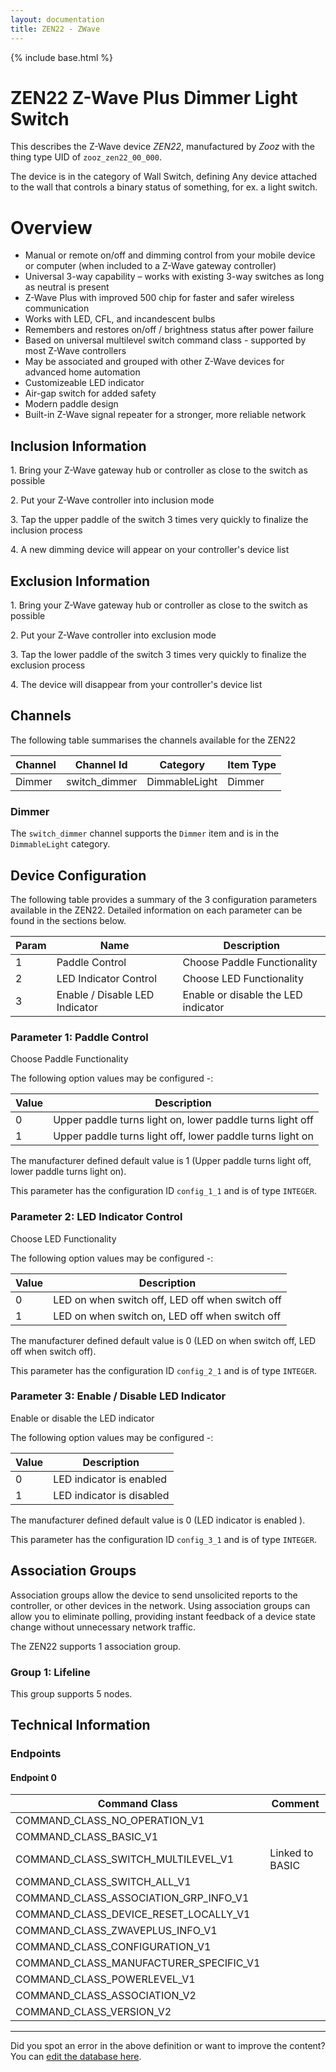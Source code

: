 ```yaml
---
layout: documentation
title: ZEN22 - ZWave
---
```


{% include base.html %}

# ZEN22 Z-Wave Plus Dimmer Light Switch
This describes the Z-Wave device *ZEN22*, manufactured by *Zooz* with the thing type UID of ```zooz_zen22_00_000```.

The device is in the category of Wall Switch, defining Any device attached to the wall that controls a binary status of something, for ex. a light switch.

# Overview

- Manual or remote on/off and dimming control from your mobile device or computer (when included to a Z-Wave gateway controller)
- Universal 3-way capability – works with existing 3-way switches as long as neutral is present
- Z-Wave Plus with improved 500 chip for faster and safer wireless communication
- Works with LED, CFL, and incandescent bulbs
- Remembers and restores on/off / brightness status after power failure
- Based on universal multilevel switch command class - supported by most Z-Wave controllers
- May be associated and grouped with other Z-Wave devices for advanced home automation
- Customizeable LED indicator
- Air-gap switch for added safety
- Modern paddle design
- Built-in Z-Wave signal repeater for a stronger, more reliable network

## Inclusion Information

1\. Bring your Z-Wave gateway hub or controller as close to the switch as possible

2\. Put your Z-Wave controller into inclusion mode

3\. Tap the upper paddle of the switch 3 times very quickly to finalize the inclusion process

4\. A new dimming device will appear on your controller's device list

## Exclusion Information

1\. Bring your Z-Wave gateway hub or controller as close to the switch as possible

2\. Put your Z-Wave controller into exclusion mode

3\. Tap the lower paddle of the switch 3 times very quickly to finalize the exclusion process

4\. The device will disappear from your controller's device list

## Channels

The following table summarises the channels available for the ZEN22

| Channel | Channel Id | Category | Item Type |
|---------|------------|----------|-----------|
| Dimmer | switch_dimmer | DimmableLight | Dimmer | 

### Dimmer

The ```switch_dimmer``` channel supports the ```Dimmer``` item and is in the ```DimmableLight``` category.



## Device Configuration

The following table provides a summary of the 3 configuration parameters available in the ZEN22.
Detailed information on each parameter can be found in the sections below.

| Param | Name  | Description |
|-------|-------|-------------|
| 1 | Paddle Control | Choose Paddle Functionality |
| 2 | LED Indicator Control | Choose LED Functionality |
| 3 | Enable / Disable LED Indicator  | Enable or disable the LED indicator |

### Parameter 1: Paddle Control

Choose Paddle Functionality

The following option values may be configured -:

| Value  | Description |
|--------|-------------|
| 0 | Upper paddle turns light on, lower paddle turns light off |
| 1 | Upper paddle turns light off, lower paddle turns light on |

The manufacturer defined default value is 1 (Upper paddle turns light off, lower paddle turns light on).

This parameter has the configuration ID ```config_1_1``` and is of type ```INTEGER```.


### Parameter 2: LED Indicator Control

Choose LED Functionality

The following option values may be configured -:

| Value  | Description |
|--------|-------------|
| 0 | LED on when switch off, LED off when switch off |
| 1 | LED on when switch on, LED off when switch off |

The manufacturer defined default value is 0 (LED on when switch off, LED off when switch off).

This parameter has the configuration ID ```config_2_1``` and is of type ```INTEGER```.


### Parameter 3: Enable / Disable LED Indicator 

Enable or disable the LED indicator

The following option values may be configured -:

| Value  | Description |
|--------|-------------|
| 0 | LED indicator is enabled |
| 1 | LED indicator is disabled |

The manufacturer defined default value is 0 (LED indicator is enabled ).

This parameter has the configuration ID ```config_3_1``` and is of type ```INTEGER```.


## Association Groups

Association groups allow the device to send unsolicited reports to the controller, or other devices in the network. Using association groups can allow you to eliminate polling, providing instant feedback of a device state change without unnecessary network traffic.

The ZEN22 supports 1 association group.

### Group 1: Lifeline


This group supports 5 nodes.

## Technical Information

### Endpoints

#### Endpoint 0

| Command Class | Comment |
|---------------|---------|
| COMMAND_CLASS_NO_OPERATION_V1| |
| COMMAND_CLASS_BASIC_V1| |
| COMMAND_CLASS_SWITCH_MULTILEVEL_V1| Linked to BASIC|
| COMMAND_CLASS_SWITCH_ALL_V1| |
| COMMAND_CLASS_ASSOCIATION_GRP_INFO_V1| |
| COMMAND_CLASS_DEVICE_RESET_LOCALLY_V1| |
| COMMAND_CLASS_ZWAVEPLUS_INFO_V1| |
| COMMAND_CLASS_CONFIGURATION_V1| |
| COMMAND_CLASS_MANUFACTURER_SPECIFIC_V1| |
| COMMAND_CLASS_POWERLEVEL_V1| |
| COMMAND_CLASS_ASSOCIATION_V2| |
| COMMAND_CLASS_VERSION_V2| |

---

Did you spot an error in the above definition or want to improve the content?
You can [edit the database here](http://www.cd-jackson.com/index.php/zwave/zwave-device-database/zwave-device-list/devicesummary/706).
